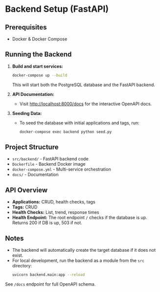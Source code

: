 # Backend Setup (FastAPI)

## Prerequisites
- Docker & Docker Compose

## Running the Backend

1. **Build and start services:**
   ```sh
   docker-compose up --build
   ```
   This will start both the PostgreSQL database and the FastAPI backend.

2. **API Documentation:**
   - Visit [http://localhost:8000/docs](http://localhost:8000/docs) for the interactive OpenAPI docs.

3. **Seeding Data:**
   - To seed the database with initial applications and tags, run:
     ```sh
     docker-compose exec backend python seed.py
     ```

## Project Structure
- `src/backend/` - FastAPI backend code
- `Dockerfile` - Backend Docker image
- `docker-compose.yml` - Multi-service orchestration
- `docs/` - Documentation

## API Overview
- **Applications:** CRUD, health checks, tags
- **Tags:** CRUD
- **Health Checks:** List, trend, response times
- **Health Endpoint:** The root endpoint `/` checks if the database is up. Returns 200 if DB is up, 503 if not.

## Notes
- The backend will automatically create the target database if it does not exist.
- For local development, run the backend as a module from the `src` directory:
  ```sh
  uvicorn backend.main:app --reload
  ```

See `/docs` endpoint for full OpenAPI schema. 